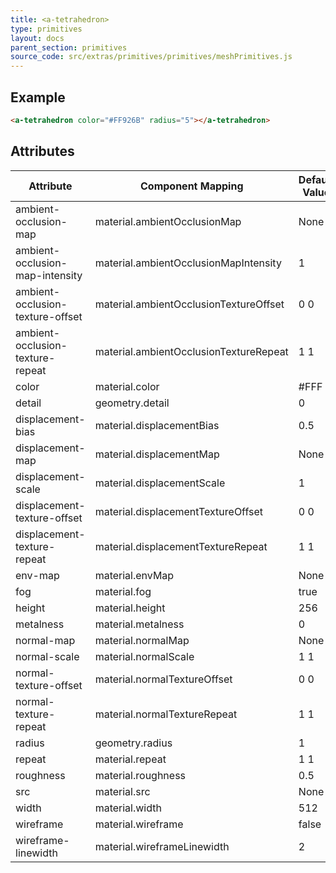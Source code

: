 ```yaml
---
title: <a-tetrahedron>
type: primitives
layout: docs
parent_section: primitives
source_code: src/extras/primitives/primitives/meshPrimitives.js
---
```


## Example

```html
<a-tetrahedron color="#FF926B" radius="5"></a-tetrahedron>
```

## Attributes

| Attribute                        | Component Mapping                      | Default Value |
| --------                         | -----------------                      | ------------- |
| ambient-occlusion-map            | material.ambientOcclusionMap           | None          |
| ambient-occlusion-map-intensity  | material.ambientOcclusionMapIntensity  | 1             |
| ambient-occlusion-texture-offset | material.ambientOcclusionTextureOffset | 0 0           |
| ambient-occlusion-texture-repeat | material.ambientOcclusionTextureRepeat | 1 1           |
| color                            | material.color                         | #FFF          |
| detail                           | geometry.detail                        | 0             |
| displacement-bias                | material.displacementBias              | 0.5           |
| displacement-map                 | material.displacementMap               | None          |
| displacement-scale               | material.displacementScale             | 1             |
| displacement-texture-offset      | material.displacementTextureOffset     | 0 0           |
| displacement-texture-repeat      | material.displacementTextureRepeat     | 1 1           |
| env-map                          | material.envMap                        | None          |
| fog                              | material.fog                           | true          |
| height                           | material.height                        | 256           |
| metalness                        | material.metalness                     | 0             |
| normal-map                       | material.normalMap                     | None          |
| normal-scale                     | material.normalScale                   | 1 1           |
| normal-texture-offset            | material.normalTextureOffset           | 0 0           |
| normal-texture-repeat            | material.normalTextureRepeat           | 1 1           |
| radius                           | geometry.radius                        | 1             |
| repeat                           | material.repeat                        | 1 1           |
| roughness                        | material.roughness                     | 0.5           |
| src                              | material.src                           | None          |
| width                            | material.width                         | 512           |
| wireframe                        | material.wireframe                     | false         |
| wireframe-linewidth              | material.wireframeLinewidth            | 2             |
